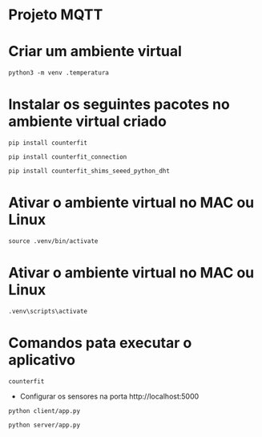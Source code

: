 # Projeto MQTT

# Criar um ambiente virtual
```
python3 -m venv .temperatura
````
# Instalar os seguintes pacotes no ambiente virtual criado

```
pip install counterfit
```
```
pip install counterfit_connection
```
```
pip install counterfit_shims_seeed_python_dht
```

# Ativar o ambiente virtual no MAC ou Linux

```
source .venv/bin/activate
``` 

# Ativar o ambiente virtual no MAC ou Linux

```
.venv\scripts\activate
```

# Comandos pata executar o aplicativo

```
counterfit
```
- Configurar os sensores na porta http://localhost:5000

```
python client/app.py
```
```
python server/app.py
```